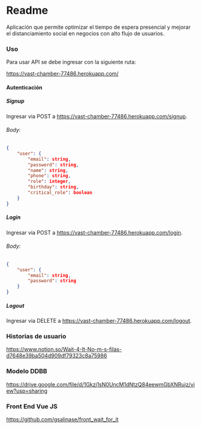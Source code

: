 # Readme

Aplicación que permite optimizar el tiempo de espera presencial y mejorar el distanciamiento social en negocios con alto flujo de usuarios.

### Uso

Para usar API se debe ingresar con la siguiente ruta:

https://vast-chamber-77486.herokuapp.com/

#### Autenticación

##### Signup

Ingresar via POST a https://vast-chamber-77486.herokuapp.com/signup.

###### Body:

```json
{
	"user": {
		"email": string,
		"password": string,
		"name": string, 
		"phone": string,
		"role": integer,
		"birthday": string,
		"critical_role": boolean
	}
}
```

##### Login

Ingresar via POST a https://vast-chamber-77486.herokuapp.com/login.

###### Body:

```json
{
	"user": {
		"email": string,
		"password": string
	}	
}
```

#####  Logout

Ingresar via DELETE a https://vast-chamber-77486.herokuapp.com/logout.

### Historias de usuario

https://www.notion.so/Wait-4-It-No-m-s-filas-d7648e39ba504d909df79323c8a75986

### Modelo DDBB

https://drive.google.com/file/d/1Gkzj1sN0UncM1dNtzQ84eewmGbXNRujz/view?usp=sharing

### Front End Vue JS

https://github.com/gsalinase/front_wait_for_it
